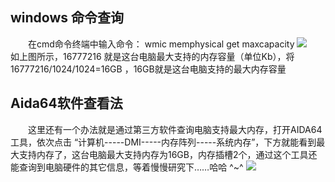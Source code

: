 ## windows 命令查询

　　在cmd命令终端中输入命令： wmic memphysical get maxcapacity
<img src = 'https://img2020.cnblogs.com/blog/2034475/202012/2034475-20201208142250675-116978706.png'>
　　
　　如上图所示，16777216 就是这台电脑最大支持的内存容量（单位Kb），将 16777216/1024/1024=16GB ，16GB就是这台电脑支持的最大内存容量
<br/>
 

## Aida64软件查看法

　　这里还有一个办法就是通过第三方软件查询电脑支持最大内存，打开AIDA64工具，依次点击 “计算机-----DMI-----内存阵列-----系统内存”，下方就能看到最大支持内存了，这台电脑最大支持内存为16GB，内存插槽2个，通过这个工具还能查询到电脑硬件的其它信息，等着慢慢研究下……哈哈 ^~^
<img src = 'https://img2020.cnblogs.com/blog/2034475/202007/2034475-20200701081323703-599417151.png'>